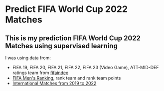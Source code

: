 # Predict FIFA World Cup 2022 Matches

This is my prediction FIFA World Cup 2022 Matches using supervised learning
--
I was using data from:
- FIFA 19, FIFA 20, FIFA 21, FIFA 22, FIFA 23 (Video Game), ATT-MID-DEF ratings team from [fifaindex](https://www.fifaindex.com)
- [FIFA Men's Ranking](https://www.fifa.com/fifa-world-ranking/men), rank team and rank team points
- [International Matches from 2019 to 2022](https://www.kaggle.com/datasets/martj42/international-football-results-from-1872-to-2017)
